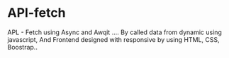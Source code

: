 # API-fetch
APL - Fetch using Async and Awqit ....
By called data from dynamic using javascript, 
And Frontend designed with responsive by using HTML, CSS, Boostrap..
